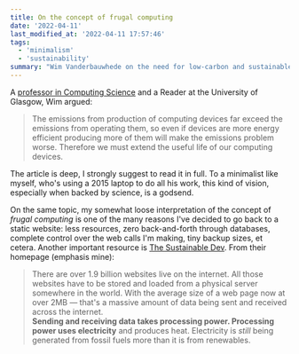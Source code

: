 ```yaml
---
title: On the concept of frugal computing
date: '2022-04-11'
last_modified_at: '2022-04-11 17:57:46'
tags:
  - 'minimalism'
  - 'sustainability'
summary: "Wim Vanderbauwhede on the need for low-carbon and sustainable computing and the path towards zero-carbon computing."
---
```

A [professor in Computing Science](https://www.gla.ac.uk/schools/computing/staff/wimvanderbauwhede/#/biography) and a Reader at the University of Glasgow, Wim argued:

> The emissions from production of computing devices far exceed the emissions from operating them, so even if devices are more energy efficient producing more of them will make the emissions problem worse. Therefore we must extend the useful life of our computing devices.

The article is deep, I strongly suggest to read it in full. To a minimalist like myself, who's using a 2015 laptop to do all his work, this kind of vision, especially when backed by science, is a godsend.

On the same topic, my somewhat loose interpretation of the concept of _frugal computing_ is one of the many reasons I've decided to go back to a static website: less resources, zero back-and-forth through databases, complete control over the web calls I'm making, tiny backup sizes, et cetera. Another important resource is [The Sustainable Dev](https://the-sustainable.dev/). From their homepage (emphasis mine):

> There are over 1.9 billion websites live on the internet. All those websites have to be stored and loaded from a physical server somewhere in the world. With the average size of a web page now at over 2MB — that's a massive amount of data being sent and received across the internet.<br>
> **Sending and receiving data takes processing power. Processing power uses electricity** and produces heat. Electricity is _still_ being generated from fossil fuels more than it is from renewables.
>